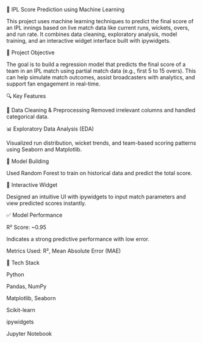 🏏 IPL Score Prediction using Machine Learning

This project uses machine learning techniques to predict the final score of an IPL innings based on live match data like current runs, wickets, overs, and run rate. It combines data cleaning, exploratory analysis, model training, and an interactive widget interface built with ipywidgets.


📌 Project Objective

The goal is to build a regression model that predicts the final score of a team in an IPL match using partial match data (e.g., first 5 to 15 overs). This can help simulate match outcomes, assist broadcasters with analytics, and support fan engagement in real-time.


🔍 Key Features

🧹 Data Cleaning & Preprocessing
Removed irrelevant columns and handled categorical data.


📊 Exploratory Data Analysis (EDA)

Visualized run distribution, wicket trends, and team-based scoring patterns using Seaborn and Matplotlib.


🤖 Model Building

Used Random Forest to train on historical data and predict the total score.


🧩 Interactive Widget

Designed an intuitive UI with ipywidgets to input match parameters and view predicted scores instantly.


✅ Model Performance

R² Score: ~0.95

Indicates a strong predictive performance with low error.

Metrics Used: R², Mean Absolute Error (MAE)


🧠 Tech Stack

Python

Pandas, NumPy

Matplotlib, Seaborn

Scikit-learn

ipywidgets

Jupyter Notebook
